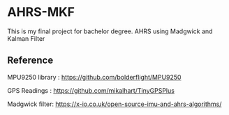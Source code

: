 # AHRS-MKF
This is my final project for bachelor degree. AHRS using Madgwick and Kalman Filter

## Reference
MPU9250 library : https://github.com/bolderflight/MPU9250

GPS Readings : https://github.com/mikalhart/TinyGPSPlus

Madgwick filter: https://x-io.co.uk/open-source-imu-and-ahrs-algorithms/
